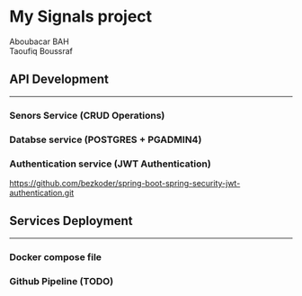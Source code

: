# My Signals project
Aboubacar BAH\
Taoufiq Boussraf

## API Development
---------------
### Senors Service (CRUD Operations)

### Databse service (POSTGRES + PGADMIN4)

### Authentication service (JWT Authentication)

https://github.com/bezkoder/spring-boot-spring-security-jwt-authentication.git

## Services Deployment 
-----------------
### Docker compose file

### Github Pipeline (TODO)



